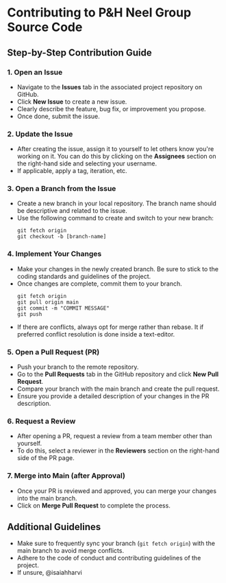 # Contributing to P&H Neel Group Source Code

## Step-by-Step Contribution Guide

### 1. Open an Issue
- Navigate to the **Issues** tab in the associated project repository on GitHub.
- Click **New Issue** to create a new issue.
- Clearly describe the feature, bug fix, or improvement you propose.
- Once done, submit the issue.

### 2. Update the Issue
- After creating the issue, assign it to yourself to let others know you're working on it.
  You can do this by clicking on the **Assignees** section on the right-hand side and selecting your username.
- If applicable, apply a tag, iteration, etc.

### 3. Open a Branch from the Issue
- Create a new branch in your local repository. The branch name should be descriptive and related to the issue.
- Use the following command to create and switch to your new branch: 
  ```
  git fetch origin
  git checkout -b [branch-name]
  ```

### 4. Implement Your Changes
- Make your changes in the newly created branch. Be sure to stick to the coding standards and guidelines of the project.
- Once changes are complete, commit them to your branch.
  ```
  git fetch origin
  git pull origin main
  git commit -m "COMMIT MESSAGE"
  git push
  ```
- If there are conflicts, always opt for merge rather than rebase.  It if preferred conflict resolution is done inside a text-editor.

### 5. Open a Pull Request (PR)
- Push your branch to the remote repository.
- Go to the **Pull Requests** tab in the GitHub repository and click **New Pull Request**.
- Compare your branch with the main branch and create the pull request.
- Ensure you provide a detailed description of your changes in the PR description.

### 6. Request a Review
- After opening a PR, request a review from a team member other than yourself.
- To do this, select a reviewer in the **Reviewers** section on the right-hand side of the PR page.

### 7. Merge into Main (after Approval)
- Once your PR is reviewed and approved, you can merge your changes into the main branch.
- Click on **Merge Pull Request** to complete the process.

## Additional Guidelines
- Make sure to frequently sync your branch (```git fetch origin```) with the main branch to avoid merge conflicts.
- Adhere to the code of conduct and contributing guidelines of the project.
- If unsure, @isaiahharvi
  
